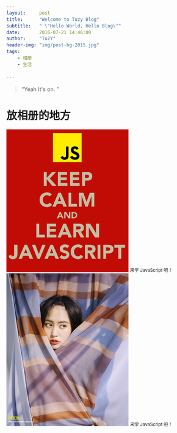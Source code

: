 ```yaml
---
layout:     post
title:      "Welcome to Tuzy Blog"
subtitle:   " \"Hello World, Hello Blog\""
date:       2016-07-21 14:46:00
author:     "TuZY"
header-img: "img/post-bg-2015.jpg"
tags:
    - 相册
    - 生活

---
```


> “Yeah It's on. ”

# 放相册的地方


<img class="shadow" width="320" src="/img/in-post/post-js-version/keep-calm-and-learn-javascript.png" />
<small class="img-hint">来学 JavaScript 吧！</small>
<img class="shadow" width="320" src="/img/in-post/post-js-version/moon01.jpg" />
<small class="img-hint">来学 JavaScript 吧！</small>
